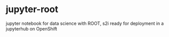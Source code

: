 # jupyter-root
jupyter notebook for data science with ROOT, s2i ready for deployment in a jupyterhub on OpenShift
